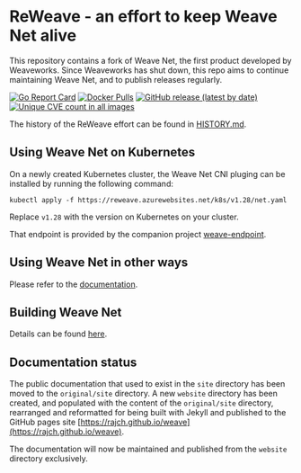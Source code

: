 # ReWeave - an effort to keep Weave Net alive

This repository contains a fork of Weave Net, the first product developed by Weaveworks. Since Weaveworks has shut down, this repo aims to continue maintaining Weave Net, and to publish releases regularly.

[![Go Report Card](https://goreportcard.com/badge/github.com/rajch/weave)](https://goreportcard.com/report/github.com/rajch/weave)
[![Docker Pulls](https://img.shields.io/docker/pulls/rajchaudhuri/weave-kube "Number of times the weave-kube image was pulled from the Docker Hub")](https://hub.docker.com/r/rajchaudhuri/weave-kube)
[![GitHub release (latest by date)](https://img.shields.io/github/v/release/rajch/weave?include_prereleases)](https://github.com/rajch/weave/releases)
[![Unique CVE count in all images](https://img.shields.io/endpoint?url=https%3A%2F%2Fraw.githubusercontent.com%2Frajch%2Fweave%2Fmaster%2Freweave%2Fscans%2Fbadge.json&label=CVE%20count "The number of unique CVEs reported by scanning all images")](reweave/scans/report.md)

The history of the ReWeave effort can be found in [HISTORY.md](HISTORY.md).

## Using Weave Net on Kubernetes

On a newly created Kubernetes cluster, the Weave Net CNI pluging can be installed by running the following command:

```
kubectl apply -f https://reweave.azurewebsites.net/k8s/v1.28/net.yaml
```

Replace `v1.28` with the version on Kubernetes on your cluster.

That endpoint is provided by the companion project [weave-endpoint](https://github.com/rajch/weave-endpoint).

## Using Weave Net in other ways

Please refer to the [documentation](https://rajch.github.io/weave).

## Building Weave Net

Details can be found [here](reweave/BUILDING.md). 

## Documentation status

The public documentation that used to exist in the `site` directory has been moved to the `original/site` directory. A new `website` directory has been created, and populated with the content of the `original/site` directory, rearranged and reformatted for being built with Jekyll and published to the GitHub pages site [https://rajch.github.io/weave](https://rajch.github.io/weave).

The documentation will now be maintained and published from the `website` directory exclusively.
